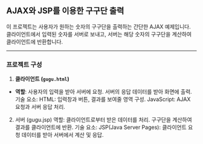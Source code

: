 ## AJAX와 JSP를 이용한 구구단 출력 ##
이 프로젝트는 사용자가 원하는 숫자의 구구단을 출력하는 간단한 AJAX 예제입니다. 클라이언트에서 입력된 숫자를 서버로 보내고, 서버는 해당 숫자의 구구단을 계산하여 클라이언트에 반환합니다.

<hr>

### 프로젝트 구성 ###
1. **클라이언트 (`gugu.html`)**
- **역할**:
사용자의 입력을 받아 서버에 요청.
서버의 응답 데이터를 받아 화면에 출력.
기술 요소:
HTML: 입력창과 버튼, 결과를 보여줄 영역 구성.
JavaScript: AJAX 요청과 서버 응답 처리.
2. 서버 (gugu.jsp)
역할:
클라이언트로부터 받은 데이터를 처리.
구구단을 계산하여 결과를 클라이언트에 반환.
기술 요소:
JSP(Java Server Pages): 클라이언트 요청 데이터를 받아 서버에서 계산 및 응답.

